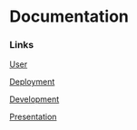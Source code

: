 # Documentation
### Links
[User](https://github.com/joeygarberick/MainCharacterHabitTracker/blob/main/Manuals/Documentation/User.md)

[Deployment](https://github.com/joeygarberick/MainCharacterHabitTracker/blob/main/Manuals/Documentation/Deployment.md)

[Development](https://github.com/joeygarberick/MainCharacterHabitTracker/blob/main/Manuals/Documentation/Development.md)

﻿﻿<a href="https://docs.google.com/presentation/d/1kC4zoOlkRdSIQZ3O0Zo-NPn1GwWQ6lehAdKZm7v_2OE/edit?usp=sharing" target="_blank">Presentation</a>
